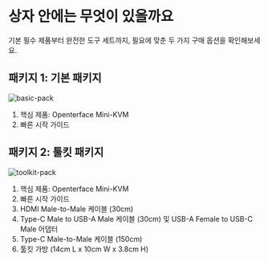 # 상자 안에는 무엇이 있을까요

기본 필수 제품부터 완전한 도구 세트까지, 필요에 맞춘 두 가지 구매 옵션을 확인해보세요.

## 패키지 1: 기본 패키지

![basic-pack](/images/product/product-option-1-basic.jpg)

1. 핵심 제품: Openterface Mini-KVM
2. 빠른 시작 가이드

## 패키지 2: 툴킷 패키지

![toolkit-pack](/images/product/product-option-2-toolkit.jpg)

1. 핵심 제품: Openterface Mini-KVM
2. 빠른 시작 가이드
3. HDMI Male-to-Male 케이블 (30cm)
4. Type-C Male to USB-A Male 케이블 (30cm) 및 USB-A Female to USB-C Male 어댑터
5. Type-C Male-to-Male 케이블 (150cm)
6. 툴킷 가방 (14cm L x 10cm W x 3.8cm H)
